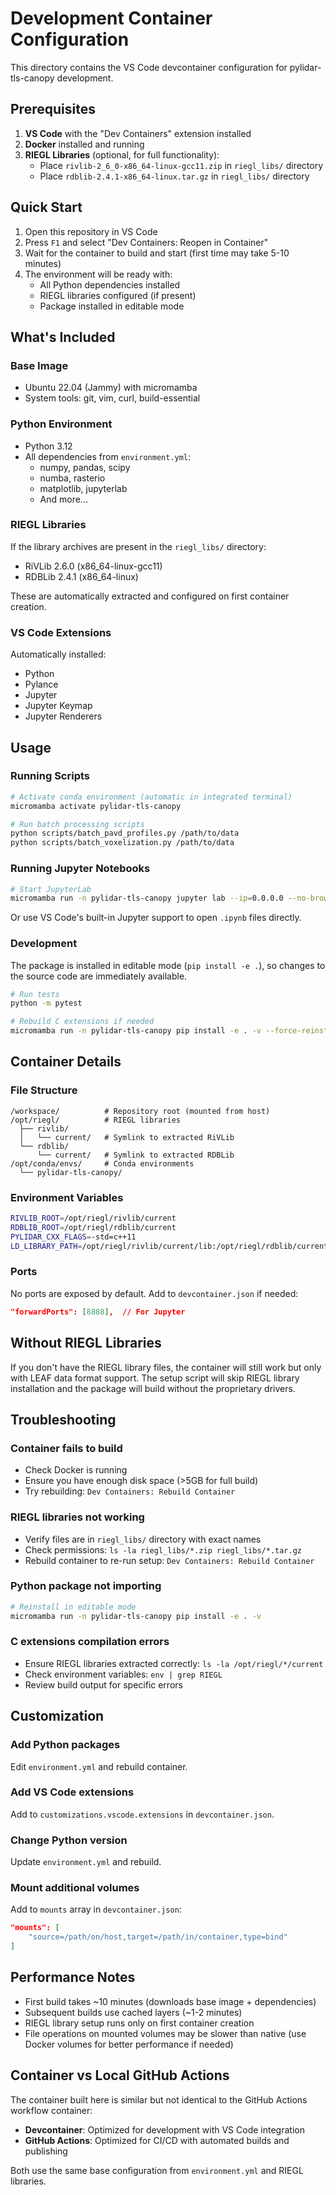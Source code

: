 # Development Container Configuration

This directory contains the VS Code devcontainer configuration for pylidar-tls-canopy development.

## Prerequisites

1. **VS Code** with the "Dev Containers" extension installed
2. **Docker** installed and running
3. **RIEGL Libraries** (optional, for full functionality):
   - Place `rivlib-2_6_0-x86_64-linux-gcc11.zip` in `riegl_libs/` directory
   - Place `rdblib-2.4.1-x86_64-linux.tar.gz` in `riegl_libs/` directory

## Quick Start

1. Open this repository in VS Code
2. Press `F1` and select "Dev Containers: Reopen in Container"
3. Wait for the container to build and start (first time may take 5-10 minutes)
4. The environment will be ready with:
   - All Python dependencies installed
   - RIEGL libraries configured (if present)
   - Package installed in editable mode

## What's Included

### Base Image
- Ubuntu 22.04 (Jammy) with micromamba
- System tools: git, vim, curl, build-essential

### Python Environment
- Python 3.12
- All dependencies from `environment.yml`:
  - numpy, pandas, scipy
  - numba, rasterio
  - matplotlib, jupyterlab
  - And more...

### RIEGL Libraries
If the library archives are present in the `riegl_libs/` directory:
- RiVLib 2.6.0 (x86_64-linux-gcc11)
- RDBLib 2.4.1 (x86_64-linux)

These are automatically extracted and configured on first container creation.

### VS Code Extensions
Automatically installed:
- Python
- Pylance
- Jupyter
- Jupyter Keymap
- Jupyter Renderers

## Usage

### Running Scripts

```bash
# Activate conda environment (automatic in integrated terminal)
micromamba activate pylidar-tls-canopy

# Run batch processing scripts
python scripts/batch_pavd_profiles.py /path/to/data
python scripts/batch_voxelization.py /path/to/data
```

### Running Jupyter Notebooks

```bash
# Start JupyterLab
micromamba run -n pylidar-tls-canopy jupyter lab --ip=0.0.0.0 --no-browser
```

Or use VS Code's built-in Jupyter support to open `.ipynb` files directly.

### Development

The package is installed in editable mode (`pip install -e .`), so changes to the source code are immediately available.

```bash
# Run tests
python -m pytest

# Rebuild C extensions if needed
micromamba run -n pylidar-tls-canopy pip install -e . -v --force-reinstall --no-deps
```

## Container Details

### File Structure
```
/workspace/          # Repository root (mounted from host)
/opt/riegl/          # RIEGL libraries
  ├── rivlib/
  │   └── current/   # Symlink to extracted RiVLib
  └── rdblib/
      └── current/   # Symlink to extracted RDBLib
/opt/conda/envs/     # Conda environments
  └── pylidar-tls-canopy/
```

### Environment Variables
```bash
RIVLIB_ROOT=/opt/riegl/rivlib/current
RDBLIB_ROOT=/opt/riegl/rdblib/current
PYLIDAR_CXX_FLAGS=-std=c++11
LD_LIBRARY_PATH=/opt/riegl/rivlib/current/lib:/opt/riegl/rdblib/current/library
```

### Ports
No ports are exposed by default. Add to `devcontainer.json` if needed:

```json
"forwardPorts": [8888],  // For Jupyter
```

## Without RIEGL Libraries

If you don't have the RIEGL library files, the container will still work but only with LEAF data format support. The setup script will skip RIEGL library installation and the package will build without the proprietary drivers.

## Troubleshooting

### Container fails to build
- Check Docker is running
- Ensure you have enough disk space (>5GB for full build)
- Try rebuilding: `Dev Containers: Rebuild Container`

### RIEGL libraries not working
- Verify files are in `riegl_libs/` directory with exact names
- Check permissions: `ls -la riegl_libs/*.zip riegl_libs/*.tar.gz`
- Rebuild container to re-run setup: `Dev Containers: Rebuild Container`

### Python package not importing
```bash
# Reinstall in editable mode
micromamba run -n pylidar-tls-canopy pip install -e . -v
```

### C extensions compilation errors
- Ensure RIEGL libraries extracted correctly: `ls -la /opt/riegl/*/current`
- Check environment variables: `env | grep RIEGL`
- Review build output for specific errors

## Customization

### Add Python packages
Edit `environment.yml` and rebuild container.

### Add VS Code extensions
Add to `customizations.vscode.extensions` in `devcontainer.json`.

### Change Python version
Update `environment.yml` and rebuild.

### Mount additional volumes
Add to `mounts` array in `devcontainer.json`:

```json
"mounts": [
    "source=/path/on/host,target=/path/in/container,type=bind"
]
```

## Performance Notes

- First build takes ~10 minutes (downloads base image + dependencies)
- Subsequent builds use cached layers (~1-2 minutes)
- RIEGL library setup runs only on first container creation
- File operations on mounted volumes may be slower than native (use Docker volumes for better performance if needed)

## Container vs Local GitHub Actions

The container built here is similar but not identical to the GitHub Actions workflow container:
- **Devcontainer**: Optimized for development with VS Code integration
- **GitHub Actions**: Optimized for CI/CD with automated builds and publishing

Both use the same base configuration from `environment.yml` and RIEGL libraries.
